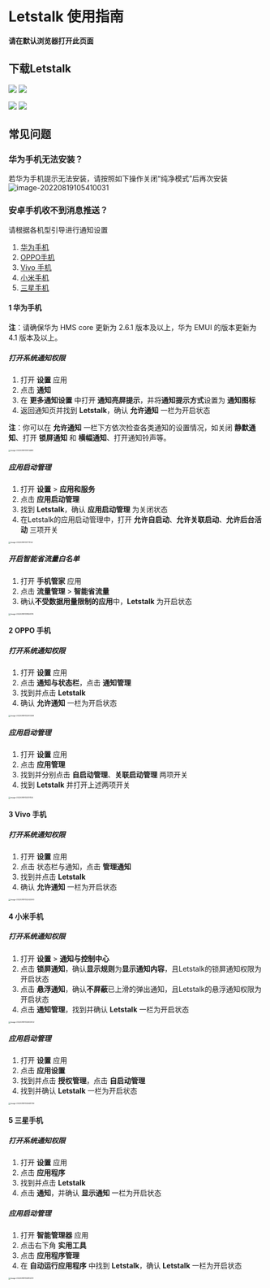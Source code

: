 # Letstalk 使用指南

**请在默认浏览器打开此页面**

## 下载Letstalk

[![](./letstalk/download_android.svg)](https://Letstalk-file.oss-cn-hongkong.aliyuncs.com/InstallationFile/Letstalk_app.apk)        [![](./letstalk/download_ios.svg)](https://Letstalk-file.oss-cn-hongkong.aliyuncs.com/InstallationFile/Letstalk_app.apk)

[![](./letstalk/download_windows.svg)](https://Letstalk-file.oss-cn-hongkong.aliyuncs.com/InstallationFile/Letstalk_app.apk)        [![](./letstalk/download_mac.svg)](https://Letstalk-file.oss-cn-hongkong.aliyuncs.com/InstallationFile/Letstalk_app.apk)


## 常见问题
### 华为手机无法安装？
若华为手机提示无法安装，请按照如下操作关闭“纯净模式”后再次安装
![image-20220819105410031](letstalk/image-20220819105410031-16608963651023.png)

### 安卓手机收不到消息推送？
请根据各机型引导进行通知设置

1. [华为手机](#1-华为手机)
2. [OPPO手机](#2-OPPO-手机)
3. [Vivo 手机](#3-Vivo-手机)
4. [小米手机](#4-小米手机)
5. [三星手机](#5-三星手机)

#### 1 华为手机

**注**：请确保华为 HMS core 更新为 2.6.1 版本及以上，华为 EMUI 的版本更新为 4.1 版本及以上。

##### 打开系统通知权限

1. 打开 **设置** 应用
2. 点击 **通知**
3. 在 **更多通知设置** 中打开 **通知亮屏提示**，并将**通知提示方式**设置为 **通知图标**
4. 返回通知页并找到 **Letstalk**，确认 **允许通知** 一栏为开启状态

**注**：你可以在 **允许通知** 一栏下方依次检查各类通知的设置情况，如关闭 **静默通知**、打开 **锁屏通知** 和 **横幅通知**、打开通知铃声等。

<img src="./letstalk/image-20220819131514680-16608963779384.png" alt="image-20220819131514680" style="zoom:25%;" />

##### 应用启动管理

1. 打开 **设置** > **应用和服务** 
2. 点击 **应用启动管理**
3. 找到 **Letstalk**，确认 **应用启动管理** 为关闭状态
4. 在Letstalk的应用启动管理中，打开 **允许自启动**、**允许关联启动**、**允许后台活动** 三项开关

<img src="./letstalk/image-20220819131711142-16608963801155.png" alt="image-20220819131711142" style="zoom:25%;" />

##### 开启智能省流量白名单

1. 打开 **手机管家** 应用
2. 点击 **流量管理** > **智能省流量**
3. 确认**不受数据用量限制的应用**中，**Letstalk** 为开启状态

<img src="./letstalk/image-20220819131826176-16608963818786.png" alt="image-20220819131826176" style="zoom:25%;" />

#### 2 OPPO 手机

##### 打开系统通知权限

1. 打开 **设置** 应用
2. 点击 **通知与状态栏**，点击 **通知管理**
3. 找到并点击 **Letstalk**
4. 确认 **允许通知** 一栏为开启状态

<img src="./letstalk/image-20220819132013309-16608963840887.png" alt="image-20220819132013309" style="zoom:25%;" />

##### 应用启动管理

1. 打开 **设置** 应用
2. 点击 **应用管理**
3. 找到并分别点击 **自启动管理**、**关联启动管理** 两项开关
4. 找到 **Letstalk** 并打开上述两项开关

<img src="./letstalk/image-20220819132131124-16608963866288.png" alt="image-20220819132131124" style="zoom:25%;" />

#### **3 Vivo 手机**

##### 打开系统通知权限

1. 打开 **设置** 应用
2. 点击 状态栏与通知，点击 **管理通知**
3. 找到并点击 **Letstalk**
4. 确认 **允许通知** 一栏为开启状态

<img src="./letstalk/image-20220819132242590-16608963894999.png" alt="image-20220819132242590" style="zoom:25%;" />

#### **4 小米手机**

##### 打开系统通知权限

1. 打开 **设置** > **通知与控制中心**
2. 点击 **锁屏通知**，确认**显示规则**为**显示通知内容**，且Letstalk的锁屏通知权限为开启状态
3. 点击 **悬浮通知**，确认**不屏蔽**已上滑的弹出通知，且Letstalk的悬浮通知权限为开启状态
4. 点击 **通知管理**，找到并确认 **Letstalk** 一栏为开启状态

<img src="./letstalk/image-20220819132602902-166089639214510.png" alt="image-20220819132602902" style="zoom:25%;" />

##### 应用启动管理

1. 打开 **设置** 应用
2. 点击 **应用设置**
3. 找到并点击 **授权管理**，点击 **自启动管理**
4. 找到并确认 **Letstalk** 一栏为开启状态

<img src="./letstalk/image-20220819132648799-166089639584811.png" alt="image-20220819132648799" style="zoom:25%;" />

#### **5 三星手机**

##### 打开系统通知权限

1. 打开 **设置** 应用
2. 点击 **应用程序**
3. 找到并点击 **Letstalk**
4. 点击 **通知**，并确认 **显示通知** 一栏为开启状态

##### 应用启动管理

1. 打开 **智能管理器** 应用
2. 点击右下角 **实用工具**
3. 点击 **应用程序管理**
4. 在 **自动运行应用程序** 中找到 **Letstalk**，确认 **Letstalk** 一栏为开启状态

<img src="./letstalk/image-20220819132812213-166089639848812.png" alt="image-20220819132812213" style="zoom:25%;" />
